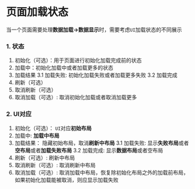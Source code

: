 # 页面加载状态

当一个页面需要处理**数据加载->数据显示**时，需要考虑`UI`加载状态的不同展示

### 1. 状态
1. 初始化（可选）：用于页面进行初始化加载完成前的状态
2. 加载中：初始化加载中或者加载更多的状态
3. 加载结果
3.1 加载失败: 初始化加载失败或者加载更多失败
3.2 加载完成
4. 刷新（可选）
5. 取消刷新（可选）
6. 取消加载（可选）: 取消初始化加载或者取消加载更多

### 2. UI对应
1. 初始化（可选）： `UI`对应**初始布局**
2. 加载中: **加载中布局**
3. 加载结果： 隐藏初始布局，取消**刷新中布局**
3.1 加载失败: 显示**失败布局**或者**空布局**或者**加载失败布局**
3.2 加载完成: 显示**数据布局**或者空布局
4. 刷新（可选）: 刷新中布局
5. 取消刷新（可选）: 取消刷新中布局
6. 取消加载（可选）: 取消加载中布局，恢复除初始化布局之外的加载前布局，如果初始化加载能被取消，则应显示加载失败     